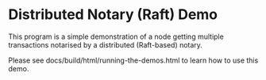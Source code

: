# Distributed Notary (Raft) Demo 

This program is a simple demonstration of a node getting multiple transactions notarised by a distributed (Raft-based) notary.

Please see docs/build/html/running-the-demos.html to learn how to use this demo.
